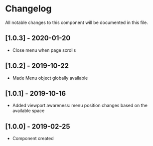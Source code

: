 # Changelog
All notable changes to this component will be documented in this file.

## [1.0.3] - 2020-01-20
- Close menu when page scrolls

## [1.0.2] - 2019-10-22
- Made Menu object globally available

## [1.0.1] - 2019-10-16
- Added viewport awareness: menu position changes based on the available space

## [1.0.0] - 2019-02-25
- Component created
